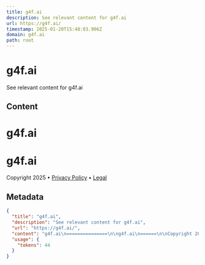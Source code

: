 ```yaml
---
title: g4f.ai
description: See relevant content for g4f.ai
url: https://g4f.ai/
timestamp: 2025-01-20T15:48:03.906Z
domain: g4f.ai
path: root
---
```


# g4f.ai


See relevant content for g4f.ai


## Content

g4f.ai
===============

g4f.ai
======

Copyright 2025 • [Privacy Policy](https://g4f.ai/privacy) • [Legal](https://g4f.ai/legal)

## Metadata

```json
{
  "title": "g4f.ai",
  "description": "See relevant content for g4f.ai",
  "url": "https://g4f.ai/",
  "content": "g4f.ai\n===============\n\ng4f.ai\n======\n\nCopyright 2025 • [Privacy Policy](https://g4f.ai/privacy) • [Legal](https://g4f.ai/legal)",
  "usage": {
    "tokens": 44
  }
}
```
